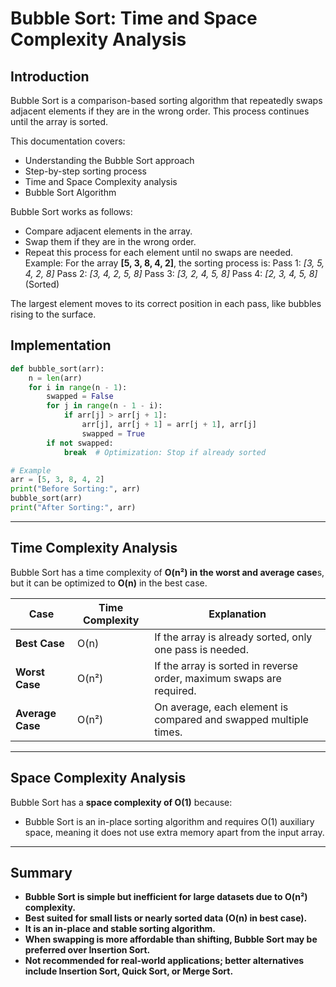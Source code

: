 # Bubble Sort: Time and Space Complexity Analysis

## Introduction
Bubble Sort is a comparison-based sorting algorithm that repeatedly swaps adjacent elements if they are in the wrong order. This process continues until the array is sorted.

This documentation covers:
- Understanding the Bubble Sort approach
- Step-by-step sorting process
- Time and Space Complexity analysis
- Bubble Sort Algorithm

Bubble Sort works as follows:
- Compare adjacent elements in the array.
- Swap them if they are in the wrong order.
- Repeat this process for each element until no swaps are needed.
Example:
For the array **[5, 3, 8, 4, 2]**, the sorting process is:
Pass 1: *[3, 5, 4, 2, 8]*
Pass 2: *[3, 4, 2, 5, 8]*
Pass 3: *[3, 2, 4, 5, 8]*
Pass 4: *[2, 3, 4, 5, 8]* (Sorted)

The largest element moves to its correct position in each pass, like bubbles rising to the surface.

## Implementation
```python
def bubble_sort(arr):
    n = len(arr)
    for i in range(n - 1):
        swapped = False
        for j in range(n - 1 - i):
            if arr[j] > arr[j + 1]:
                arr[j], arr[j + 1] = arr[j + 1], arr[j]
                swapped = True
        if not swapped:
            break  # Optimization: Stop if already sorted

# Example
arr = [5, 3, 8, 4, 2]
print("Before Sorting:", arr)
bubble_sort(arr)
print("After Sorting:", arr)
```
---

## Time Complexity Analysis
Bubble Sort has a time complexity of **O(n²) in the worst and average case**s, but it can be optimized to **O(n)** in the best case.

| Case | Time Complexity | Explanation |
|------|---------------|-------------|
| **Best Case** | O(n) | If the array is already sorted, only one pass is needed.|
| **Worst Case** | O(n²) | If the array is sorted in reverse order, maximum swaps are required. |
| **Average Case** | O(n²) | On average, each element is compared and swapped multiple times. |

---
## Space Complexity Analysis
Bubble Sort has a **space complexity of O(1)** because:
- Bubble Sort is an in-place sorting algorithm and requires O(1) auxiliary space, meaning it does not use extra memory apart from the input array.
---

## Summary
- **Bubble Sort is simple but inefficient for large datasets due to O(n²) complexity.**
- **Best suited for small lists or nearly sorted data (O(n) in best case).**
- **It is an in-place and stable sorting algorithm.**
- **When swapping is more affordable than shifting, Bubble Sort may be preferred over Insertion Sort.** 
- **Not recommended for real-world applications; better alternatives include Insertion Sort, Quick Sort, or Merge Sort.**
